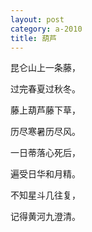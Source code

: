 ```yaml
---
layout: post
category: a-2010
title: 葫芦
---
```


昆仑山上一条藤，

过完春夏过秋冬。

藤上葫芦藤下草，

历尽寒暑历尽风。

一日蒂落心死后，

遍受日华和月精。

不知星斗几往复，

记得黄河九澄清。